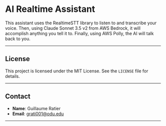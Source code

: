 # AI Realtime Assistant

This assistant uses the RealtimeSTT library to listen to and transcribe your voice. Then, using Claude Sonnet 3.5 v2 from AWS Bedrock, it will accomplish anything you tell it to. Finally, using AWS Polly, the AI will talk back to you.

---

## License

This project is licensed under the MIT License. See the `LICENSE` file for details.

---

## Contact

- **Name**: Guillaume Ratier
- **Email**: grati001@odu.edu

---
